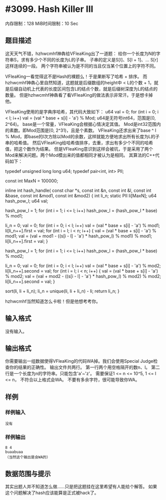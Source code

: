 # #3099. Hash Killer III

内存限制：128 MiB时间限制：10 Sec

## 题目描述

这天天气不错，hzhwcmhf神犇给VFleaKing出了一道题：
给你一个长度为N的字符串S，求有多少个不同的长度为L的子串。
子串的定义是S[l]、S[l + 1]、... S[r]这样连续的一段。
两个字符串被认为是不同的当且仅当某个位置上的字符不同。

VFleaKing一看觉得这不是Hash的裸题么！于是果断写了哈希 + 排序。
而hzhwcmhf神犇心里自然知道，这题就是后缀数组的height中 < L的个数 + 1，就是后缀自动机上代表的长度区间包含L的结点个数，就是后缀树深度为L的结点的数量。
但是hzhwcmhf神犇看了看VFleaKing的做法表示非常汗。于是想卡掉他。

VFleaKing使用的是字典序哈希，其代码大致如下：
u64 val = 0;
for (int i = 0; i < l; i++)
 val = (val * base + s[i] - 'a') % Mod;
u64是无符号int64，范围是[0, 2^64)。
base是一个常量，VFleaKing会根据心情决定其值。
Mod是int32范围内的素数。即Mod范围是[0, 2^31)，且是个素数。
VFleaKing还求出来了base ^ l % Mod，即base的l次方除以Mod的余数，这样就能方便地求出所有长度为L的子串的哈希值。
然后VFleaKing给哈希值排序，去重，求出有多少个不同的哈希值，把这个数作为结果。
但是VFleaKing意识到这样会被坑，于是采用了两个Mod来解决问题。两个Mod模出来的值都相同才被认为是相同。
其算法的C++代码如下：

typedef unsigned long long u64;
typedef pair<int, int> PII;

const int MaxN = 100000;

inline int hash_handle(
  const char *s, const int &n, const int &l, const int &base,
  const int &mod1, const int &mod2)
{
 int li_n;
 static PII li[MaxN];
 u64 hash_pow_l;
 u64 val;

 hash_pow_l = 1;
 for (int i = 1; i <= l; i++)
  hash_pow_l = (hash_pow_l * base) % mod1;

 li_n = 0;
 val = 0;
 for (int i = 0; i < l; i++)
  val = (val * base + s[i] - 'a') % mod1;
 li[li_n++].first = val;
 for (int i = l; i < n; i++)
 {
  val = (val * base + s[i] - 'a') % mod1;
  val = (val + mod1 - ((s[i - l] - 'a') * hash_pow_l) % mod1) % mod1;
  li[li_n++].first = val;
 }

 hash_pow_l = 1;
 for (int i = 1; i <= l; i++)
  hash_pow_l = (hash_pow_l * base) % mod2;

 li_n = 0;
 val = 0;
 for (int i = 0; i < l; i++)
  val = (val * base + s[i] - 'a') % mod2;
 li[li_n++].second = val;
 for (int i = l; i < n; i++)
 {
  val = (val * base + s[i] - 'a') % mod2;
  val = (val + mod2 - ((s[i - l] - 'a') * hash_pow_l) % mod2) % mod2;
  li[li_n++].second = val;
 }

 sort(li, li + li_n);
 li_n = unique(li, li + li_n) - li;
 return li_n;
}

hzhwcmhf当然知道怎么卡啦！但是他想考考你。

## 输入格式

没有输入。

## 输出格式

你需要输出一组数据使得VFleaKing的代码WA掉。我们会使用Special Judge检查你的结果的正确性。
输出文件共两行。
第一行两个用空格隔开的数n、l。
第二行是一个长度为n的字符串。只能包含'a'~'z'。
需要保证1 <= n <= 10^5, 1 <= l <= n，
不符合以上格式会WA。
不要有多余字符，很可能导致你WA。

## 样例

### 样例输入

    
    没有
    
    

### 样例输出

    
    8 4
    buaabuaa
    （当然这个输出是会WA的）
    
    

## 数据范围与提示

其实出题人并不知道怎么做&hellip;&hellip;只是把这题挂在这里希望有人能给个解答。
如果这个问题解决了hash应该能算是正式被hack了。
